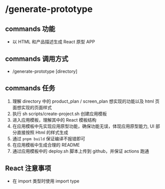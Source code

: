 # /generate-prototype

## commands 功能
- 以 HTML 和产品描述生成 React 原型 APP

## commands 调用方式
- /generate-prototype [directory]

## commands 任务
1. 理解 directory 中的 product_plan / screen_plan 想实现的功能以及 html 页面想实现的页面样式
2. 执行 sh scripts/create-project.sh 创建应用模板
3. 进入应用模板，理解其中的 React 模板结构
4. 在应用模板中先实现应用原型功能，确保功能无误，体现应用原型能力, UI 部分直接按照 Html 的样式生成
5. 通过 `pnpm build` 保证编译不报错即可
6. 在应用模板中生成合理的 README
7. 通过应用模板中的 deploy.sh 脚本上传到 github，并保证 actions 跑通

## React 注意事项
- 在 import 类型时使用 import type